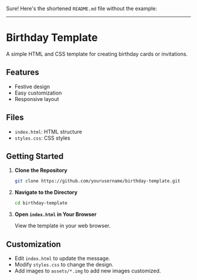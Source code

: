 Sure! Here's the shortened `README.md` file without the example:

---

# Birthday Template

A simple HTML and CSS template for creating birthday cards or invitations.

## Features

- Festive design
- Easy customization
- Responsive layout

## Files

- `index.html`: HTML structure
- `styles.css`: CSS styles

## Getting Started

1. **Clone the Repository**

   ```bash
   git clone https://github.com/yourusername/birthday-template.git
   ```

2. **Navigate to the Directory**

   ```bash
   cd birthday-template
   ```

3. **Open `index.html` in Your Browser**

   View the template in your web browser.

## Customization

- Edit `index.html` to update the message.
- Modify `styles.css` to change the design.
- Add images to `assets/*.img` to add new images customized.
